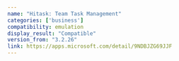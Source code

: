 ```yaml
---
name: "Hitask: Team Task Management"
categories: ['business']
compatibility: emulation
display_result: "Compatible"
version_from: "3.2.26"
link: https://apps.microsoft.com/detail/9NDBJZG69JJF
---
```

